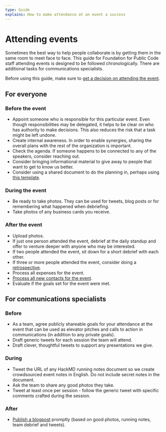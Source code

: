 ```yaml
---
type: Guide
explains: How to make attendance at an event a success
---
```


# Attending events

Sometimes the best way to help people collaborate is by getting them in the same room to meet face to face.
This guide for Foundation for Public Code staff attending events is designed to be followed chronologically.
There are additional tasks for communications specialists.

Before using this guide, make sure to [get a decision on attending the event](deciding-to-attend-events.md).

## For everyone

### Before the event

* Appoint someone who is responsible for this particular event. Even though responsibilities may be delegated, it helps to be clear on who has authority to make decisions. This also reduces the risk that a task might be left undone.
* Create internal awareness. In order to enable synergies, sharing the overall plans with the rest of the organization is important.
* Check the agenda. If someone happens to be connected to any of the speakers, consider reaching out.
* Consider bringing informational material to give away to people that want to get to know us better.
* Consider using a shared document to do the planning in, perhaps using [this template](events-planning-template.md).

### During the event

* Be ready to take photos. They can be used for tweets, blog posts or for remembering what happened when debriefing.
* Take photos of any business cards you receive.

### After the event

* Upload photos.
* If just one person attended the event, debrief at the daily standup and offer to venture deeper with anyone who may be interested.
* If two people attended the event, sit down for a short debrief with each other.
* If three or more people attended the event, consider doing a [retrospective](../staff-meetings/retrospective.md).
* Process all expenses for the event.
* [Process all new contacts for the event](process-contacts.md).
* Evaluate if the goals set for the event were met.

## For communications specialists

### Before

* As a team, agree publicly shareable goals for your attendance at the event that can be used as elevator pitches and calls to action in communications (in addition to any private goals).
* Draft generic tweets for each session the team will attend.
* Draft clever, thoughtful tweets to support any presentations we give.

### During

* Tweet the URL of any HackMD running notes document so we create crowdsourced event notes in English. Do not include secret notes in the document.
* Ask the team to share any good photos they take.
* Tweet at least once per session - follow the generic tweet with specific comments crafted during the session.

### After

* [Publish a blogpost](../communication/blogging.md) promptly (based on good photos, running notes, team debrief and tweets).
